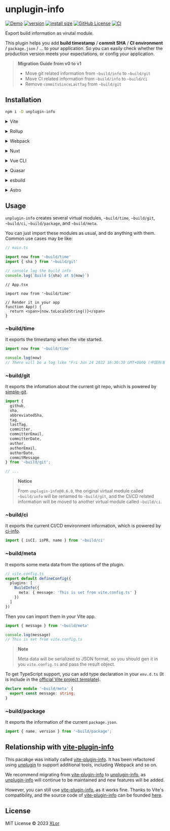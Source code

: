 # unplugin-info

[![Demo](https://img.shields.io/badge/unplugin--info-demo-00CCAA)](https://yjl9903.github.io/unplugin-info/)
[![version](https://img.shields.io/npm/v/unplugin-info?label=unplugin-info)](https://www.npmjs.com/package/unplugin-info)
[![install size](https://packagephobia.com/badge?p=unplugin-info)](https://packagephobia.com/result?p=unplugin-info)
[![GitHub License](https://img.shields.io/github/license/yjl9903/unplugin-info)](https://github.com/yjl9903/unplugin-info/blob/main/LICENSE)
[![CI](https://github.com/yjl9903/unplugin-info/actions/workflows/ci.yml/badge.svg)](https://github.com/yjl9903/unplugin-info/actions/workflows/ci.yml)

Export build information as virutal module.

This plugin helps you add **build timestamp** / **commit SHA** / **CI environment** / `package.json` / ... to your application. So you can easily check whether the production version meets your expectations, or config your application.

> **Migration Guide from v0 to v1**
>
> + Move git related information from `~build/info` to `~build/git`
> + Move CI related information from `~build/info` to `~build/ci`
> + Remove `commitsSinceLastTag` from `~build/git`

## Installation

```bash
npm i -D unplugin-info
```

<details>
<summary>Vite</summary><br>

```ts
// vite.config.ts

import Info from 'unplugin-info/vite';

export default defineConfig({
  plugins: [
    Info()
  ]
});
```

<br></details>

<details>
<summary>Rollup</summary><br>

```ts
// rollup.config.js

import Info from 'unplugin-info/rollup';

export default {
  plugins: [
    Info()
  ]
};
```

<br></details>

<details>
<summary>Webpack</summary><br>

```ts
// webpack.config.js

module.exports = {
  /* ... */
  plugins: [
    require('unplugin-info/webpack')()
  ]
};
```

<br></details>

<details>
<summary>Nuxt</summary><br>

```ts
// nuxt.config.ts

export default defineNuxtConfig({
  modules: ['unplugin-info/nuxt']
});
```

<br></details>

<details>
<summary>Vue CLI</summary><br>

```ts
// vue.config.js

module.exports = {
  configureWebpack: {
    plugins: [
      require('unplugin-info/webpack')()
    ]
  }
};
```

<br></details>

<details>
<summary>Quasar</summary><br>

```ts
// quasar.conf.js [Vite]
module.exports = {
  vitePlugins: [
    [
      'unplugin-info/vite',
      {
        /* options */
      }
    ]
  ]
};
```

```ts
// quasar.conf.js [Webpack]
const Info = require('unplugin-info/webpack');

module.exports = {
  build: {
    chainWebpack(chain) {
      chain.plugin('unplugin-info').use(
        Info()
      );
    }
  }
};
```

<br></details>

<details>
<summary>esbuild</summary><br>

```ts
// esbuild.config.js
import { build } from 'esbuild';

build({
  /* ... */
  plugins: [
    require('unplugin-info/esbuild')({
      /* options */
    }),
  ],
});
```

<br></details>

<details>
<summary>Astro</summary><br>

```ts
// astro.config.mjs

import Info from 'unplugin-info/astro';

export default defineConfig({
  integrations: [
    Info()
  ],
});
```

<br></details>

## Usage

`unplugin-info` creates several virtual modules, `~build/time`, `~build/git`, `~build/ci`, `~build/package`, and `~build/meta`.

You can just import these modules as usual, and do anything with them. Common use cases may be like:

```ts
// main.ts

import now from '~build/time'
import { sha } from '~build/git'

// console log the build info
console.log(`Build ${sha} at ${now}`)
```

```tsx
// App.tsx

import now from '~build/time'

// Render it in your app
function App() {
  return <span>{now.toLocaleString()}</span>
}
```

### ~build/time

It exports the timestamp when the vite started.

```ts
import now from '~build/time'

console.log(now)
// There will be a log like "Fri Jun 24 2022 16:30:30 GMT+0800 (中国标准时间)"
```

### ~build/git

It exports the infomation about the current git repo, which is powered by [simple-git](https://www.npmjs.com/package/simple-git).

```ts
import {
  github,
  sha,
  abbreviatedSha,
  tag,
  lastTag,
  committer,
  committerEmail,
  committerDate,
  author,
  authorEmail,
  authorDate,
  commitMessage
} from '~build/git';

// ...
```

> **Notice**
>
> From `unplugin-info@0.6.0`, the original virtual module called `~build/info` will be renamed to `~build/git`, and the CI/CD related information will be moved to another virtual module called `~build/ci`.

### ~build/ci

It exports the current CI/CD environment information, which is powered by [ci-info](https://github.com/watson/ci-info).

```ts
import { isCI, isPR, name } from '~build/ci'
```

### ~build/meta

It exports some meta data from the options of the plugin.

```ts
// vite.config.ts
export default defineConfig({
  plugins: [
    BuildInfo({
      meta: { message: 'This is set from vite.config.ts' }
    })
  ]
})
```

Then you can import them in your Vite app.

```ts
import { message } from '~build/meta'

console.log(message)
// This is set from vite.config.ts
```

> **Note**
>
> Meta data will be serialized to JSON format, so you should gen it in you `vite.config.ts` and pass the result object.

To get TypeScript support, you can add type declaration in your `env.d.ts` (It is include in the [official Vite project template](https://vitejs.dev/guide/#scaffolding-your-first-vite-project)).

```ts
declare module '~build/meta' {
  export const message: string;
}
```

### ~build/package

It exports the information of the current `package.json`.

```ts
import { name, version } from '~build/package';
```

## Relationship with [vite-plugin-info](https://www.npmjs.com/package/vite-plugin-info)

This pacakge was initially called [vite-plugin-info](https://www.npmjs.com/package/vite-plugin-info). It has been refactored using [unplugin](https://www.npmjs.com/package/unplugin) to support additional tools, including Webpack and so on.

We recommend migrating from [vite-plugin-info](https://www.npmjs.com/package/vite-plugin-info) to [unplugin-info](https://www.npmjs.com/package/unplugin-info), as [unplugin-info](https://www.npmjs.com/package/unplugin-info) will continue to be maintained and new features will be added.

However, you can still use [vite-plugin-info](https://www.npmjs.com/package/vite-plugin-info), as it works fine. Thanks to Vite's compatibility, and the source code of [vite-plugin-info](https://www.npmjs.com/package/vite-plugin-info) can be founded [here](https://github.com/yjl9903/unplugin-info/tree/vite-plugin-info).

## License

MIT License © 2023 [XLor](https://github.com/yjl9903)
